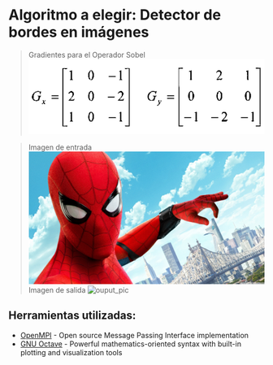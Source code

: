 # Algoritmo a elegir: Detector de bordes en imágenes

> Gradientes para el Operador Sobel
![sobel_grad](https://github.com/roronoasins/acap-ugr/blob/master/P3_sobel_operator/grad_sobel.png)

> Imagen de entrada
![input_pic](https://github.com/roronoasins/acap-ugr/blob/master/pictures_examples/input/4k_spider2.jpg)
> Imagen de salida
![ouput_pic](https://github.com/roronoasins/acap-ugr/blob/master/pictures_examples/output/4k_spider2-sobel.jpg)

## Herramientas utilizadas:

- [OpenMPI](https://www.open-mpi.org/) - Open source Message Passing Interface implementation
- [GNU Octave](https://www.gnu.org/software/octave/) - Powerful mathematics-oriented syntax with built-in plotting and visualization tools
